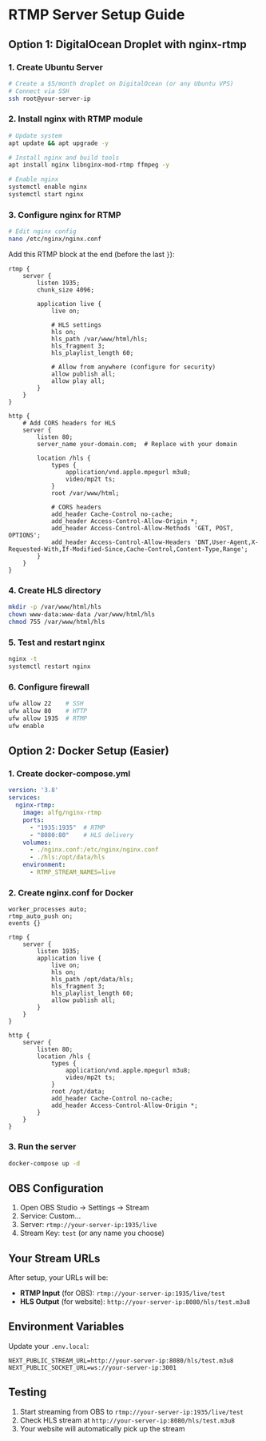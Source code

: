 # RTMP Server Setup Guide

## Option 1: DigitalOcean Droplet with nginx-rtmp

### 1. Create Ubuntu Server
```bash
# Create a $5/month droplet on DigitalOcean (or any Ubuntu VPS)
# Connect via SSH
ssh root@your-server-ip
```

### 2. Install nginx with RTMP module
```bash
# Update system
apt update && apt upgrade -y

# Install nginx and build tools
apt install nginx libnginx-mod-rtmp ffmpeg -y

# Enable nginx
systemctl enable nginx
systemctl start nginx
```

### 3. Configure nginx for RTMP
```bash
# Edit nginx config
nano /etc/nginx/nginx.conf
```

Add this RTMP block at the end (before the last `}`):

```nginx
rtmp {
    server {
        listen 1935;
        chunk_size 4096;
        
        application live {
            live on;
            
            # HLS settings
            hls on;
            hls_path /var/www/html/hls;
            hls_fragment 3;
            hls_playlist_length 60;
            
            # Allow from anywhere (configure for security)
            allow publish all;
            allow play all;
        }
    }
}

http {
    # Add CORS headers for HLS
    server {
        listen 80;
        server_name your-domain.com;  # Replace with your domain
        
        location /hls {
            types {
                application/vnd.apple.mpegurl m3u8;
                video/mp2t ts;
            }
            root /var/www/html;
            
            # CORS headers
            add_header Cache-Control no-cache;
            add_header Access-Control-Allow-Origin *;
            add_header Access-Control-Allow-Methods 'GET, POST, OPTIONS';
            add_header Access-Control-Allow-Headers 'DNT,User-Agent,X-Requested-With,If-Modified-Since,Cache-Control,Content-Type,Range';
        }
    }
}
```

### 4. Create HLS directory
```bash
mkdir -p /var/www/html/hls
chown www-data:www-data /var/www/html/hls
chmod 755 /var/www/html/hls
```

### 5. Test and restart nginx
```bash
nginx -t
systemctl restart nginx
```

### 6. Configure firewall
```bash
ufw allow 22    # SSH
ufw allow 80    # HTTP
ufw allow 1935  # RTMP
ufw enable
```

## Option 2: Docker Setup (Easier)

### 1. Create docker-compose.yml
```yaml
version: '3.8'
services:
  nginx-rtmp:
    image: alfg/nginx-rtmp
    ports:
      - "1935:1935"  # RTMP
      - "8080:80"    # HLS delivery
    volumes:
      - ./nginx.conf:/etc/nginx/nginx.conf
      - ./hls:/opt/data/hls
    environment:
      - RTMP_STREAM_NAMES=live
```

### 2. Create nginx.conf for Docker
```nginx
worker_processes auto;
rtmp_auto_push on;
events {}

rtmp {
    server {
        listen 1935;
        application live {
            live on;
            hls on;
            hls_path /opt/data/hls;
            hls_fragment 3;
            hls_playlist_length 60;
            allow publish all;
        }
    }
}

http {
    server {
        listen 80;
        location /hls {
            types {
                application/vnd.apple.mpegurl m3u8;
                video/mp2t ts;
            }
            root /opt/data;
            add_header Cache-Control no-cache;
            add_header Access-Control-Allow-Origin *;
        }
    }
}
```

### 3. Run the server
```bash
docker-compose up -d
```

## OBS Configuration

1. Open OBS Studio → Settings → Stream
2. Service: Custom...
3. Server: `rtmp://your-server-ip:1935/live`
4. Stream Key: `test` (or any name you choose)

## Your Stream URLs

After setup, your URLs will be:

- **RTMP Input** (for OBS): `rtmp://your-server-ip:1935/live/test`
- **HLS Output** (for website): `http://your-server-ip:8080/hls/test.m3u8`

## Environment Variables

Update your `.env.local`:
```env
NEXT_PUBLIC_STREAM_URL=http://your-server-ip:8080/hls/test.m3u8
NEXT_PUBLIC_SOCKET_URL=ws://your-server-ip:3001
```

## Testing

1. Start streaming from OBS to `rtmp://your-server-ip:1935/live/test`
2. Check HLS stream at `http://your-server-ip:8080/hls/test.m3u8`
3. Your website will automatically pick up the stream
